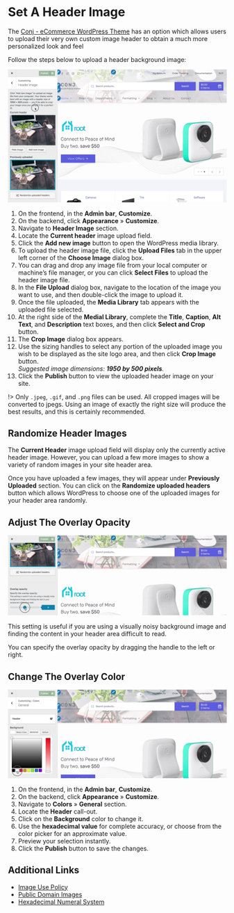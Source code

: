 # Set A Header Image

The [Conj - eCommerce WordPress Theme](https://themeforest.net/item/conj-ecommerce-wordpress-theme/21935639?ref=mypreview) has an option which allows users to upload their very own custom image header to obtain a much more personalized look and feel

Follow the steps below to upload a header background image:

![Set A Header Image](img/upload-header-image.jpg)

1. On the frontend, in the **Admin bar**, **Customize**.
2. On the backend, click **Appearance** » **Customize**.
3. Navigate to **Header Image** section.
4. Locate the **Current header** image upload field.
5. Click the **Add new image** button to open the WordPress media library.
6. To upload the header image file, click the **Upload Files** tab in the upper left corner of the **Choose Image** dialog box.
7. You can drag and drop any image file from your local computer or machine’s file manager, or you can click **Select Files** to upload the header image file.
8. In the **File Upload** dialog box, navigate to the location of the image you want to use, and then double-click the image to upload it.
9. Once the file uploaded, the **Media Library** tab appears with the uploaded file selected.
10. At the right side of the **Medial Library**, complete the **Title**, **Caption**, **Alt Text**, and **Description** text boxes, and then click **Select and Crop** button.
11. The **Crop Image** dialog box appears.
12. Use the sizing handles to select any portion of the uploaded image you wish to be displayed as the site logo area, and then click **Crop Image** button.<br/>*Suggested image dimensions: **1950 by 500 pixels**.*
13. Click the **Publish** button to view the uploaded header image on your site.

!> Only `.jpeg`, `.gif`, and `.png` files can be used. All cropped images will be converted to jpegs. Using an image of exactly the right size will produce the best results, and this is certainly recommended.

## Randomize Header Images

The **Current Header** image upload field will display only the currently active header image. However, you can upload a few more images to show a variety of random images in your site header area.

Once you have uploaded a few images, they will appear under **Previously Uploaded** section. You can click on the **Randomize uploaded headers** button which allows WordPress to choose one of the uploaded images for your header area randomly.

## Adjust The Overlay Opacity

![Adjust The Overlay Opacity](img/adjust-header-image-overlay-opacity.jpg)

This setting is useful if you are using a visually noisy background image and finding the content in your header area difficult to read.

You can specify the overlay opacity by dragging the handle to the left or right.

## Change The Overlay Color

![Change The Overlay Color](img/change-header-image-overlay-color.jpg)

1. On the frontend, in the **Admin bar**, **Customize**.
2. On the backend, click **Appearance** » **Customize**.
3. Navigate to **Colors** » **General** section.
4. Locate the **Header** call-out.
5. Click on the **Background** color to change it.
6. Use the **hexadecimal value** for complete accuracy, or choose from the color picker for an approximate value.
7. Preview your selection instantly.
8. Click the **Publish** button to save the changes.

## Additional Links

* [Image Use Policy](https://en.wikipedia.org/wiki/Wikipedia:Image_use_policy)
* [Public Domain Images](https://en.wikipedia.org/wiki/Wikipedia:Public_domain_image_resources)
* [Hexadecimal Numeral System](https://simple.wikipedia.org/wiki/Hexadecimal_numeral_system)
